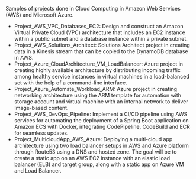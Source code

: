 Samples of projects done in Cloud Computing in Amazon Web Services (AWS) and Microsoft Azure.
- Project_AWS_VPC_Databases_EC2: Design and construct an Amazon Virtual Private Cloud (VPC) architecture that includes an EC2 instance within a public subnet and a database instance within a private subnet.
- Project_AWS_Solutions_Architect: Solutions Architect project in creating data in a Kinesis stream that can be copied to the DynamoDB database in AWS.
- Project_Azure_CloudArchitecture_VM_LoadBalancer: Azure project in creating highly available architecture by distributing incoming traffic among healthy service instances in virtual machines in a load-balanced set with the help of a command-line interface.
- Project_Azure_Automate_Workload_ARM: Azure project in creating networking architecture using the ARM template for automation with storage account and virtual machine with an internal network to deliver Image-based content. 
- Project_AWS_DevOps_Pipeline: Implement a CI/CD pipeline using AWS services for automating the deployment of a Spring Boot application on Amazon ECS with Docker, integrating CodePipeline, CodeBuild and ECR for seamless updates.
- Project_MulticloudApp_AWS_Azure: Deploying a multi-cloud app architecture using two load balancer setups in AWS and Azure platform through Route53 using a DNS and hosted zone. The goal will be to create a static app on an AWS EC2 instance with an elastic load balancer (ELB) and target group, along with a static app on Azure VM and Load Balancer. 

